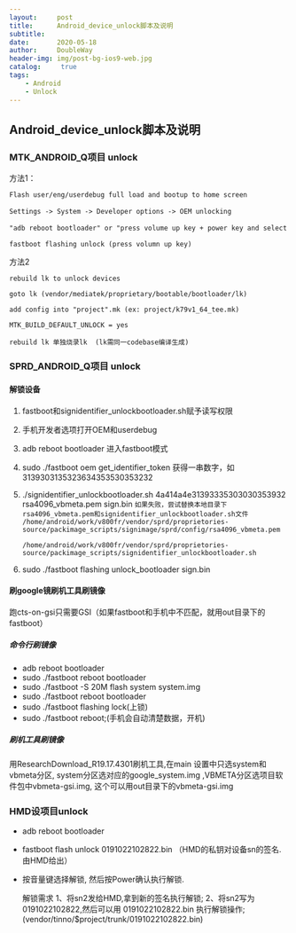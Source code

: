 ```yaml
---
layout:     post
title:      Android_device_unlock脚本及说明
subtitle:   
date:       2020-05-18
author:     DoubleWay
header-img: img/post-bg-ios9-web.jpg
catalog: 	 true
tags:
    - Android
    - Unlock
---
```


## Android_device_unlock脚本及说明

### MTK_ANDROID_Q项目 unlock

 方法1：

```xml
Flash user/eng/userdebug full load and bootup to home screen
        
Settings -> System -> Developer options -> OEM unlocking
       
"adb reboot bootloader" or "press volume up key + power key and select fastboot"

fastboot flashing unlock (press volumn up key)
```

方法2

```
rebuild lk to unlock devices

goto lk (vendor/mediatek/proprietary/bootable/bootloader/lk)

add config into "project".mk (ex: project/k79v1_64_tee.mk)

MTK_BUILD_DEFAULT_UNLOCK = yes

rebuild lk 单独烧录lk  (lk需同一codebase编译生成)
```

### SPRD_ANDROID_Q项目 unlock 

#### 解锁设备

1. fastboot和signidentifier_unlockbootloader.sh赋予读写权限

2. 手机开发者选项打开OEM和userdebug

3. adb reboot bootloader 进入fastboot模式

4. sudo ./fastboot oem get_identifier_token   获得一串数字，如3139303135323634353530353232

5. ./signidentifier_unlockbootloader.sh 4a414a4e31393335303030353932 rsa4096_vbmeta.pem sign.bin  `如果失败，尝试替换本地目录下rsa4096_vbmeta.pem和signidentifier_unlockbootloader.sh文件`
   `/home/android/work/v800fr/vendor/sprd/proprietories-source/packimage_scripts/signimage/sprd/config/rsa4096_vbmeta.pem`

   `/home/android/work/v800fr/vendor/sprd/proprietories-source/packimage_scripts/signidentifier_unlockbootloader.sh`

6. sudo ./fastboot flashing unlock_bootloader sign.bin

#### 刷google镜刷机工具刷镜像

跑cts-on-gsi只需要GSI（如果fastboot和手机中不匹配，就用out目录下的fastboot）

##### 命令行刷镜像

- adb reboot bootloader
- sudo  ./fastboot reboot bootloader
- sudo  ./fastboot -S 20M flash system system.img
- sudo  ./fastboot reboot bootloader
- sudo  ./fastboot flashing lock(上锁)
- sudo  ./fastboot reboot;(手机会自动清楚数据，开机)

##### 刷机工具刷镜像

用ResearchDownload_R19.17.4301刷机工具,在main 设置中只选system和vbmeta分区,	system分区选对应的google_system.img ,VBMETA分区选项目软件包中vbmeta-gsi.img,    这个可以用out目录下的vbmeta-gsi.img 

### HMD设项目unlock 

- adb reboot bootloader

- fastboot flash unlock 0191022102822.bin （HMD的私钥对设备sn的签名.由HMD给出）

- 按音量键选择解锁, 然后按Power确认执行解锁.

  解锁需求
  1、将sn2发给HMD,拿到新的签名执行解锁;
  2、将sn2写为0191022102822,然后可以用 0191022102822.bin 执行解锁操作;
  (vendor/tinno/$project/trunk/0191022102822.bin)